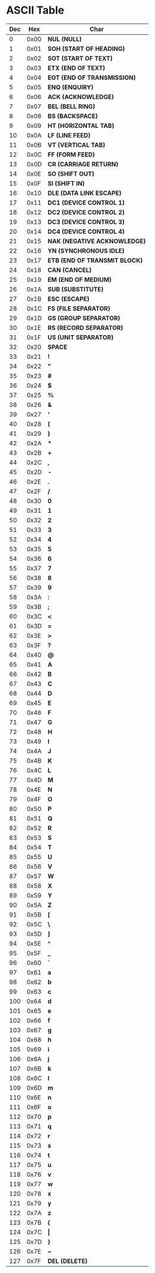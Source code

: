 # ASCII Table

Dec | Hex  | Char
----|------|------
0 | 0x00 | **NUL (NULL)**
1 | 0x01 | **SOH (START OF HEADING)**
2 | 0x02 | **SOT (START OF TEXT)**
3 | 0x03 | **ETX (END OF TEXT)**
4 | 0x04 | **EOT (END OF TRANSMISSION)**
5 | 0x05 | **ENQ (ENQUIRY)**
6 | 0x06 | **ACK (ACKNOWLEDGE)**
7 | 0x07 | **BEL (BELL RING)**
8 | 0x08 | **BS (BACKSPACE)**
9 | 0x09 | **HT (HORIZONTAL TAB)**
10 | 0x0A | **LF (LINE FEED)**
11 | 0x0B | **VT (VERTICAL TAB)**
12 | 0x0C | **FF (FORM FEED)**
13 | 0x0D | **CR (CARRIAGE RETURN)**
14 | 0x0E | **SO (SHIFT OUT)**
15 | 0x0F | **SI (SHIFT IN)**
16 | 0x10 | **DLE (DATA LINK ESCAPE)**
17 | 0x11 | **DC1 (DEVICE CONTROL 1)**
18 | 0x12 | **DC2 (DEVICE CONTROL 2)**
19 | 0x13 | **DC3 (DEVICE CONTROL 3)**
20 | 0x14 | **DC4 (DEVICE CONTROL 4)**
21 | 0x15 | **NAK (NEGATIVE ACKNOWLEDGE)**
22 | 0x16 | **YN (SYNCHRONOUS IDLE)**
23 | 0x17 | **ETB (END OF TRANSMIT BLOCK)**
24 | 0x18 | **CAN (CANCEL)**
25 | 0x19 | **EM (END OF MEDIUM)**
26 | 0x1A | **SUB (SUBSTITUTE)**
27 | 0x1B | **ESC (ESCAPE)**
28 | 0x1C | **FS (FILE SEPARATOR)**
29 | 0x1D | **GS (GROUP SEPARATOR)**
30 | 0x1E | **RS (RECORD SEPARATOR)**
31 | 0x1F | **US (UNIT SEPARATOR)**
32 | 0x20 | **SPACE**
33 | 0x21 | **!**
34 | 0x22 | **"**
35 | 0x23 | **#**
36 | 0x24 | **$**
37 | 0x25 | **%**
38 | 0x26 | **&**
39 | 0x27 | **'**
40 | 0x28 | **(**
41 | 0x29 | **)**
42 | 0x2A | **\***
43 | 0x2B | **+**
44 | 0x2C | **,**
45 | 0x2D | **-**
46 | 0x2E | **.**
47 | 0x2F | **/**
48 | 0x30 | **0**
49 | 0x31 | **1**
50 | 0x32 | **2**
51 | 0x33 | **3**
52 | 0x34 | **4**
53 | 0x35 | **5**
54 | 0x36 | **6**
55 | 0x37 | **7**
56 | 0x38 | **8**
57 | 0x39 | **9**
58 | 0x3A | **:**
59 | 0x3B | **;**
60 | 0x3C | **<**
61 | 0x3D | **=**
62 | 0x3E | **>**
63 | 0x3F | **?**
64 | 0x40 | **@**
65 | 0x41 | **A**
66 | 0x42 | **B**
67 | 0x43 | **C**
68 | 0x44 | **D**
69 | 0x45 | **E**
70 | 0x46 | **F**
71 | 0x47 | **G**
72 | 0x48 | **H**
73 | 0x49 | **I** 
74 | 0x4A | **J**
75 | 0x4B | **K**
76 | 0x4C | **L**
77 | 0x4D | **M**
78 | 0x4E | **N**
79 | 0x4F | **O**
80 | 0x50 | **P**
81 | 0x51 | **Q**
82 | 0x52 | **R**
83 | 0x53 | **S**
84 | 0x54 | **T**
85 | 0x55 | **U**
86 | 0x56 | **V**
87 | 0x57 | **W**
88 | 0x58 | **X**
89 | 0x59 | **Y**
90 | 0x5A | **Z**
91 | 0x5B | **\[**
92 | 0x5C | **\\**
93 | 0x5D | **]**
94 | 0x5E | **^**
95 | 0x5F | **\_**
96 | 0x60 | **\`**
97 | 0x61 | **a**
98 | 0x62 | **b**
99 | 0x63 | **c**
100 | 0x64 | **d**
101 | 0x65 | **e**
102 | 0x66 | **f**
103 | 0x67 | **g**
104 | 0x68 | **h**
105 | 0x69 | **i**
106 | 0x6A | **j**
107 | 0x6B | **k**
108 | 0x6C | **l**
109 | 0x6D | **m**
110 | 0x6E | **n**
111 | 0x6F | **o**
112 | 0x70 | **p**
113 | 0x71 | **q**
114 | 0x72 | **r**
115 | 0x73 | **s**
116 | 0x74 | **t**
117 | 0x75 | **u**
118 | 0x76 | **v**
119 | 0x77 | **w**
120 | 0x78 | **x**
121 | 0x79 | **y**
122 | 0x7A | **z**
123 | 0x7B | **{**
124 | 0x7C | **\|**
125 | 0x7D | **}**
126 | 0x7E | **~**
127 | 0x7F | **DEL (DELETE)**

